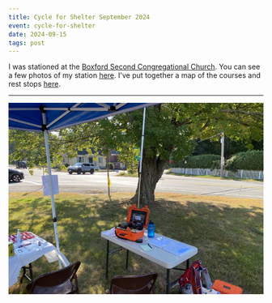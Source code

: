 ```yaml
---
title: Cycle for Shelter September 2024
event: cycle-for-shelter
date: 2024-09-15
tags: post
---
```


I was stationed at the [Boxford Second Congregational Church][boxford]. You can see a few photos of my station
[here](https://photos.app.goo.gl/BknbK9RmPYQ6ZwGP6). I've put together a map of the courses and rest stops [here](https://www.google.com/maps/d/edit?mid=1AVcfy-LazXzyhn2wXhymyljLHbaF0zA&usp=sharing).

[boxford]: https://maps.app.goo.gl/XeGoP6vEKsBJMwGW8

---

![Image of my station](station.jpg)
